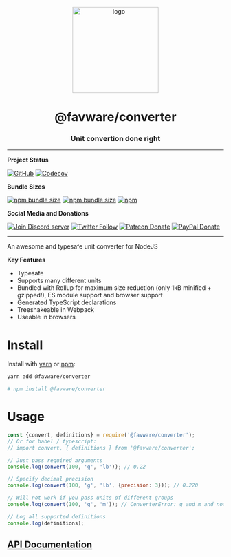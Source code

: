 <div align="center">
  <p>
  <a href="https://favware.tech/converter"><img src="https://storage.googleapis.com/data-sunlight-146313.appspot.com/website-project-icons/converter.png" height="200" alt="logo"/></a>
  </p>

  <p>
<h1> @favware/converter</h1>
<h3> Unit convertion done right</h3>
  </p>
</div>

---

**Project Status**

[![GitHub](https://img.shields.io/github/license/favware/node-packages?logo=github&style=flat-square)](https://github.com/favware/node-packages/blob/master/LICENSE.md)
[![Codecov](https://img.shields.io/codecov/c/github/favware/node-packages?logo=codecov&style=flat-square)](https://codecov.io/gh/favware/node-packages)

**Bundle Sizes**

[![npm bundle size](https://img.shields.io/bundlephobia/min/@favware/converter?label=converter%20-%20minified&logo=webpack&style=flat-square)](https://bundlephobia.com/result?p=@favware/converter)
[![npm bundle size](https://img.shields.io/bundlephobia/minzip/@favware/converter?label=converter%20-%20minzipped&logo=webpack&style=flat-square)](https://bundlephobia.com/result?p=@favware/converter)
[![npm](https://img.shields.io/npm/v/@favware/converter?color=crimson&label=converter%20version&logo=npm&style=flat-square)](https://www.npmjs.com/package/@favware/converter)

**Social Media and Donations**

[![Join Discord server](https://img.shields.io/discord/512303595966824458?color=697EC4&label=Join%20Discord%20Server&logo=discord&logoColor=FDFEFE&style=flat-square)](https://favware.tech/redirect/server)
[![Twitter Follow](https://img.shields.io/twitter/follow/favna_?label=Follow%20@Favna_&logo=twitter&colorB=1DA1F2&style=flat-square)](https://twitter.com/Favna_/follow)
[![Patreon Donate](https://img.shields.io/badge/patreon-donate-brightgreen.svg?label=Donate%20with%20Patreon&logo=patreon&colorB=F96854&style=flat-square&link=https://www.patreon.com/bePatron?u=9336537)](https://www.patreon.com/bePatron?u=9336537)
[![PayPal Donate](https://img.shields.io/badge/paypal-donate-brightgreen.svg?label=Donate%20with%20Paypal&logo=paypal&colorB=00457C&style=flat-square&link=https://www.paypal.com/cgi-bin/webscr?cmd=_s-xclick&hosted_button_id=XMAYCF9SDHZ34)](https://www.patreon.com/bePatron?u=9336537)

---

An awesome and typesafe unit converter for NodeJS

**Key Features**
- Typesafe
- Supports many different units
- Bundled with Rollup for maximum size reduction (only 1kB minified + gzipped!), ES module support and browser support
- Generated TypeScript declarations
- Treeshakeable in Webpack
- Useable in browsers

# Install

Install with [yarn](https://yarnpkg.com) or [npm](https://www.npmjs.com/):

```sh
yarn add @favware/converter

# npm install @favware/converter
```

# Usage

```js
const {convert, definitions} = require('@favware/converter');
// Or for babel / typescript:
// import convert, { definitions } from '@favware/converter';

// Just pass required arguments
console.log(convert(100, 'g', 'lb')); // 0.22

// Specify decimal precision
console.log(convert(100, 'g', 'lb', {precision: 3})); // 0.220

// Will not work if you pass units of different groups
console.log(convert(100, 'g', 'm')); // ConverterError: g and m and not in the same definition group

// Log all supported definitions
console.log(definitions);
```

## [API Documentation](https://favware.github.io/node-packages/modules/_favware_converter.html)